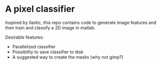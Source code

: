 # A pixel classifier

Inspired by Ilastic, this repo contains code to generate image features and then train and classify a 2D image in matlab.

Desirable features:
 - Parallelized classifier
 - Possibility to save classifier to disk
 - A suggested way to create the masks (why not gimp?)
